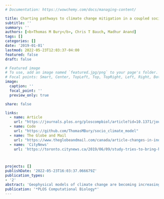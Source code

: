 ```yaml
---
# Documentation: https://wowchemy.com/docs/managing-content/

title: Charting pathways to climate change mitigation in a coupled socio-climate model
subtitle: ''
summary: ''
authors: [<b>Thomas M Bury</b>, Chris T Bauch, Madhur Anand]
tags: []
categories: []
date: '2019-01-01'
lastmod: 2022-05-23T12:03:37-04:00
featured: false
draft: false

# Featured image
# To use, add an image named `featured.jpg/png` to your page's folder.
# Focal points: Smart, Center, TopLeft, Top, TopRight, Left, Right, BottomLeft, Bottom, BottomRight.
image:
  caption: ''
  focal_point: ''
  preview_only: true

share: false

links:
  - name: Article
    url: "https://journals.plos.org/ploscompbiol/article?id=10.1371/journal.pcbi.1007000"
  - name: Code
    url: "https://github.com/ThomasMBury/socio_climate_model"
  - name: The Globe and Mail
    url: "https://www.theglobeandmail.com/canada/article-changes-in-individual-human-behaviour-can-help-mitigate-climate-change/"
  - name: 'CityNews'
    url: 'https://toronto.citynews.ca/2019/06/09/study-tries-to-bring-human-behaviour-into-climate-change-projections/'



projects: []
publishDate: '2022-05-23T16:03:37.066679Z'
publication_types:
- '2'
abstract: 'Geophysical models of climate change are becoming increasingly sophisticated, yet less effort is devoted to modelling the human systems causing climate change and how the two systems are coupled. Here, we develop a simple socio-climate model by coupling an Earth system model to a social dynamics model. We treat social processes endogenously—emerging from rules governing how individuals learn socially and how social norms develop—as well as being influenced by climate change and mitigation costs. Our goal is to gain qualitative insights into scenarios of potential socio-climate dynamics and to illustrate how such models can generate new research questions. We find that the social learning rate is strongly influential, to the point that variation of its value within empirically plausible ranges changes the peak global temperature anomaly by more than 1°C. Conversely, social norms reinforce majority behaviour and therefore may not provide help when we most need it because they suppress the early spread of mitigative behaviour. Finally, exploring the model’s parameter space for mitigation cost and social learning suggests optimal intervention pathways for climate change mitigation. We find that prioritising an increase in social learning as a first step, followed by a reduction in mitigation costs provides the most efficient route to a reduced peak temperature anomaly. We conclude that socio-climate models should be included in the ensemble of models used to project climate change.'
publication: '*PLOS Computational Biology*'
---
```

